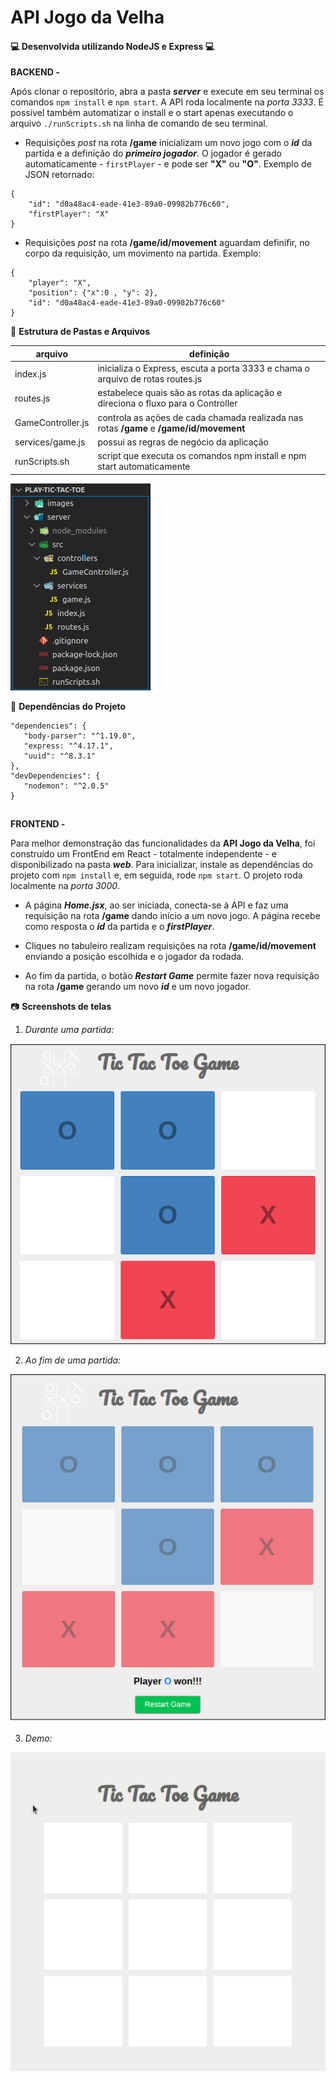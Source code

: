 # API Jogo da Velha

#### :computer: Desenvolvida utilizando NodeJS e Express  :computer:

**BACKEND -**


Após clonar o repositório, abra a pasta ***server*** e execute em seu terminal os comandos ```npm install``` e ```npm start```. A API roda localmente na *porta 3333*. É possível também automatizar o install e o start apenas executando o arquivo ```./runScripts.sh``` na linha de comando de seu terminal.


- Requisições *post* na rota **/game** inicializam um novo jogo com o ***id*** da partida e a definição do ***primeiro jogador***. O jogador é gerado automaticamente - ```firstPlayer``` - e pode ser **"X"** ou **"O"**. Exemplo de JSON retornado:

```
{
    "id": "d0a48ac4-eade-41e3-89a0-09982b776c60",
    "firstPlayer": "X"
}
```


- Requisições *post* na rota **/game/id/movement** aguardam definifir, no corpo da requisição, um movimento na partida. Exemplo:
```
{
    "player": "X",
    "position": {"x":0 , "y": 2},
    "id": "d0a48ac4-eade-41e3-89a0-09982b776c60"
}
```

:open_file_folder: **Estrutura de Pastas e Arquivos**

arquivo | definição
------------ | -------------
index.js | inicializa o Express, escuta a porta 3333 e chama o arquivo de rotas routes.js
routes.js| estabelece quais são as rotas da aplicação e direciona o fluxo para o Controller
GameController.js| controla as ações de cada chamada realizada nas rotas **/game** e **/game/id/movement**
services/game.js| possui as regras de negócio da aplicação
runScripts.sh | script que executa os comandos npm install e npm start automaticamente

![](/images/api-folders.png)

:wrench: **Dependências do Projeto**
```
"dependencies": {
   "body-parser": "^1.19.0",
   "express: "^4.17.1",
   "uuid": "^8.3.1"
},
"devDependencies": {
   "nodemon": "^2.0.5"
}
```
##

**FRONTEND -**

Para melhor demonstração das funcionalidades da **API Jogo da Velha**, foi construído um FrontEnd em React - totalmente independente - e disponibilizado na pasta ***web***. Para inicializar, instale as dependências do projeto com ```npm install``` e, em seguida, rode ```npm start```. O projeto roda localmente na *porta 3000*.

- A página ***Home.jsx***, ao ser iniciada, conecta-se à API e faz uma requisição na rota **/game** dando início a um novo jogo. A página recebe como resposta o ***id*** da partida e o ***firstPlayer***.

- Cliques no tabuleiro realizam requisições na rota **/game/id/movement** enviando a posição escolhida e o jogador da rodada.

- Ao fim da partida, o botão ***Restart Game*** permite fazer nova requisição na rota **/game** gerando um novo ***id*** e um novo jogador.

:camera: **Screenshots de telas**

1. *Durante uma partida:*
<p align="center"><img src="/images/game01.png"></p>

2. *Ao fim de uma partida:*
<p align="center"><img src="/images/game02.png"></p>

3. *Demo:*
<p align="center"><img src="/images/demo_.gif"></p>


